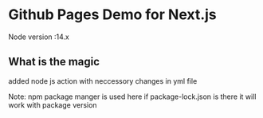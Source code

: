 # Github Pages Demo for Next.js

Node version :14.x

## What is the magic

added node js action with neccessory changes in yml file

Note: npm package manger is used here
if package-lock.json is there it will work with package version
